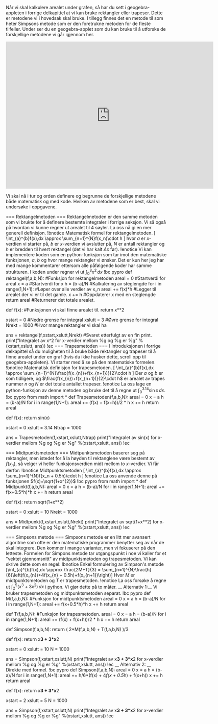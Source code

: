 Når vi skal kalkulere arealet under grafen, så har du sett i geogebra-appleten i forrige delkapittel at vi kan bruke rektangler eller trapeser. Dette er metodene vi i hovedsak skal bruke. I tillegg finnes det en metode til som heter Simpsons metode som er den foretrukne metoden for de fleste tilfeller. Under ser du en geogebra-applet som du kan bruke til å utforske de forskjellige metodene vi går igjennom her.

<iframe scrolling="no" title="Numeriske metoder" src="https://www.geogebra.org/material/iframe/id/rbn9947z/width/650/height/461/border/888888/sfsb/true/smb/false/stb/false/stbh/false/ai/false/asb/false/sri/false/rc/false/ld/false/sdz/false/ctl/false" width="650px" height="461px" style="border:0px;"> </iframe>

Vi skal nå i tur og orden definere og begrunne de forskjellige metodene både matematisk og med kode. Hvilken av metodene som er best, skal vi undersøke i oppgavene.

=== Rektangelmetoden ===
Rektangelmetoden er den samme metoden som vi brukte for å definere bestemte integraler i forrige seksjon. Vi så også på hvordan vi kunne regner ut arealet til 4 søyler. La oss nå gi en mer generell definisjon.
!bnotice Matematisk formel for rektangelmetoden.
\[
\int_{a}^{b}f(x)\,dx \approx \sum_{n=1}^{N}f(x_n)\cdot h
\]
hvor $a$ er $x$-verdien vi starter på, $b$ er $x$-verdien vi avslutter på, $N$ er antall rektangler og $h$ er bredden til hvert rektangel (det vi har kalt $\Delta x$ før).
!enotice
Vi kan implementere koden som en python-funksjon som tar imot den matematiske funksjonen, $a$, $b$ og hvor mange rektangler vi ønsker. Det er kun her jeg har med mange kommentarer ettersom alle påfølgende koder har samme strukturen. I koden under regner vi ut $\int_{0}^{3}x^2\,dx$
!bc pypro
def rektangel(f,a,b,N):     #Funksjon for rektangelmetoden
    areal = 0               #Startverdi for areal
    x = a                   #Startverdi for x
    h = (b-a)/N             #Kalkulering av steglengde
    for i in range(1,N+1):  #Løper over alle verdier av x_n
        areal += f(x)*h     #Legger til arealet der vi er til det gamle.
        x += h              #Oppdaterer x med en steglengde
    return areal            #Returnerer det totale arealet.

def f(x):                   #Funksjonen vi skal finne arealet til.
    return x**2

xstart = 0                  #Nedre grense for integral
xslutt = 3                  #Øvre grense for integral
Nrekt = 1000                #Hvor mange rektangler vi skal ha

ans = rektangel(f,xstart,xslutt,Nrekt)    #Svaret etterfulgt av en fin print.
print("Integralet av x^2 for x-verdier mellom %g og %g er %g"
      %(xstart,xslutt, ans))
!ec
=== Trapesmetoden ===
I introduksjonen i forrige delkapittel så du muligheten til å bruke både rektangler og trapeser til å finne arealet under en graf (hvis du ikke husker dette, scroll opp til geogebra-appleten). Vi starter med å se på den matematiske formelen.
!bnotice Matematisk definisjon for trapesmetoden.
\[
\int_{a}^{b}f(x)\,dx \approx \sum_{n=1}^{N}\frac{f(x_{n})+f(x_{n+1})}{2}\cdot h
\]
Der $a$ og $b$ er som tidligere, og $\frac{f(x_{n})+f(x_{n+1})}{2}\cdot h$ er arealet av trapes nummer $n$ og $N$ er det totale antallet trapeser.
!enotice
La oss lage en python-funksjon av denne metoden og bruke det til å regne ut $\int_{0}^{3.14}\sin x\,dx$.
!bc pypro
from math import *
def Trapesmetoden(f,a,b,N):
  areal = 0
  x = a
  h = (b-a)/N
  for i in range(1,N+1):
    areal += (f(x) + f(x+h))/2 * h
    x += h
  return areal

def f(x):
  return sin(x)

xstart = 0
xslutt = 3.14
Ntrap = 1000

ans = Trapesmetoden(f,xstart,xslutt,Ntrap)
print("Integralet av sin(x) for x-verdier mellom %g og %g er %g"
      %(xstart,xslutt, ans))
!ec

=== Midtpunktsmetoden ===
Midtpunktsmetoden baserer seg på rektangler, men istedet for å la høyden til rektanglene være bestemt av $f(x_{n})$, så velger vi heller funksjonsverdien midt mellom to $x$-verdier. Vi får derfor:
!bnotice Midtpunktsmetoden
\[
\int_{a}^{b}f(x)\,dx \approx \sum_{n=1}^{N}f(x_n + 0.5h)\cdot h
\]
!enotice
La oss anvende denne på funksjonen $f(x)=\sqrt{1+x^{2}}$
!bc pypro
from math import *
def Midtpunkt(f,a,b,N):
  areal = 0
  x = a
  h = (b-a)/N
  for i in range(1,N+1):
    areal += f(x+0.5*h)*h
    x += h
  return areal

def f(x):
  return sqrt(1+x**2)

xstart = 0
xslutt = 10
Nrekt = 1000

ans = Midtpunkt(f,xstart,xslutt,Nrekt)
print("Integralet av sqrt(1+x**2) for x-verdier mellom %g og %g er %g"
      %(xstart,xslutt, ans))
!ec

=== Simpsons metode ===
Simpsons metode er en litt mer avansert algoritme som ofte er den matematiske programmer benytter seg av når de skal integrere. Den kommer i mange varianter, men vi fokuserer på den letteste. Formelen for Simpons metode tar utgangspunkt i noe vi kaller for et "vektet gjennomsnitt" av midtpunktsmetoden og trapesmetoden. Vi kan skrive dette som en regel:
!bnotice Enkel formulering av Simpson's metode
\[\int_{a}^{b}f(x)\,dx \approx \frac{2M+T}{3} = \sum_{n=1}^{N}\frac{h}{6}\left(f(x_{n})+4f(x_{n} + 0.5h)+f(x_{n+1})\right)\]
Hvor $M$ er midtpunktsmetoden og $T$ er trapesmetoden.
!enotice
La oss forsøke å regne ut $\int_{2}^{5}(x^{3}+3x^{2})\,dx$ i python. Vi gjør dette på to måter.
<linebreak>
__ Alternativ 1:__ Vi bruker trapesmetoden og midtpunktsmetoden separat.
!bc pypro
def M(f,a,b,N):           #Funksjon for midtpunktsmetoden
  areal = 0
  x = a
  h = (b-a)/N
  for i in range(1,N+1):
    areal += f(x+0.5*h)*h
    x += h
  return areal

def T(f,a,b,N):         #Funksjon for trapesmetoden.
    areal = 0
    x = a
    h = (b-a)/N
    for i in range(1,N+1):
      areal += (f(x) + f(x+h))/2 * h
      x += h
    return areal

def Simpson(f,a,b,N):
  return ( 2*M(f,a,b,N) + T(f,a,b,N) )/3

def f(x):
  return x**3 + 3*x**2

xstart = 0
xslutt = 10
N = 1000

ans = Simpson(f,xstart,xslutt,N)
print("Integralet av x**3 + 3*x**2 for x-verdier mellom %g og %g er %g"
      %(xstart,xslutt, ans))
!ec
__ Alternativ 2: __ Direkte med formel.
!bc pypro
def Simpson(f,a,b,N):
  areal = 0
  x = a
  h = (b-a)/N
  for i in range(1,N+1):
    areal += h/6*(f(x) + 4*f(x + 0.5*h) + f(x+h))
    x += h
  return areal

def f(x):
  return x**3 + 3*x**2

xstart = 2
xslutt = 5
N = 1000

ans = Simpson(f,xstart,xslutt,N)
print("Integralet av x**3 + 3*x**2 for x-verdier mellom %g og %g er %g"
      %(xstart,xslutt, ans))
!ec